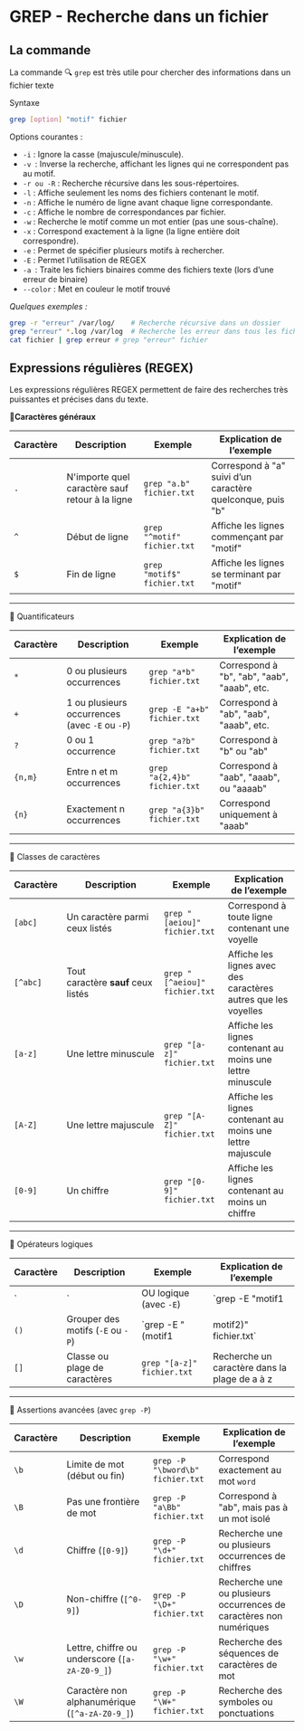 # GREP - Recherche dans un fichier
## La commande 

La commande 🔍 ``grep`` est très utile pour chercher des informations dans un fichier texte

Syntaxe 
```bash
grep [option] "motif" fichier
```
Options courantes :
- ``-i`` : Ignore la casse (majuscule/minuscule).
- ``-v ``: Inverse la recherche, affichant les lignes qui ne correspondent pas au motif.
- ``-r ou -R`` : Recherche récursive dans les sous-répertoires.
- ``-l`` : Affiche seulement les noms des fichiers contenant le motif.
- ``-n`` : Affiche le numéro de ligne avant chaque ligne correspondante.
- ``-c`` : Affiche le nombre de correspondances par fichier.
- ``-w`` : Recherche le motif comme un mot entier (pas une sous-chaîne).
- ``-x`` : Correspond exactement à la ligne (la ligne entière doit correspondre).
- ``-e`` : Permet de spécifier plusieurs motifs à rechercher.
- ``-E`` : Permet l’utilisation de REGEX
- ``-a ``: Traite les fichiers binaires comme des fichiers texte (lors d’une erreur de binaire)
- ``--color`` : Met en couleur le motif trouvé


*Quelques exemples :*
```bash
grep -r "erreur" /var/log/    # Recherche récursive dans un dossier
grep "erreur" *.log /var/log  # Recherche les erreur dans tous les fichiers .log
cat fichier | grep erreur # grep "erreur" fichier

```
## Expressions régulières (REGEX)

Les expressions régulières REGEX permettent de faire des recherches très puissantes et précises dans du texte.

 🔹**Caractères généraux**

| Caractère | Description                                     | Exemple                     | Explication de l’exemple                                   |
| --------- | ----------------------------------------------- | --------------------------- | ---------------------------------------------------------- |
| `.`       | N'importe quel caractère sauf retour à la ligne | `grep "a.b" fichier.txt`    | Correspond à "a" suivi d’un caractère quelconque, puis "b" |
| `^`       | Début de ligne                                  | `grep "^motif" fichier.txt` | Affiche les lignes commençant par "motif"                  |
| `$`       | Fin de ligne                                    | `grep "motif$" fichier.txt` | Affiche les lignes se terminant par "motif"                |

---

🔹 Quantificateurs

|Caractère|Description|Exemple|Explication de l’exemple|
|---|---|---|---|
|`*`|0 ou plusieurs occurrences|`grep "a*b" fichier.txt`|Correspond à "b", "ab", "aab", "aaab", etc.|
|`+`|1 ou plusieurs occurrences (avec `-E` ou `-P`)|`grep -E "a+b" fichier.txt`|Correspond à "ab", "aab", "aaab", etc.|
|`?`|0 ou 1 occurrence|`grep "a?b" fichier.txt`|Correspond à "b" ou "ab"|
|`{n,m}`|Entre n et m occurrences|`grep "a{2,4}b" fichier.txt`|Correspond à "aab", "aaab", ou "aaaab"|
|`{n}`|Exactement n occurrences|`grep "a{3}b" fichier.txt`|Correspond uniquement à "aaab"|

---

 🔹 Classes de caractères

|Caractère|Description|Exemple|Explication de l’exemple|
|---|---|---|---|
|`[abc]`|Un caractère parmi ceux listés|`grep "[aeiou]" fichier.txt`|Correspond à toute ligne contenant une voyelle|
|`[^abc]`|Tout caractère **sauf** ceux listés|`grep "[^aeiou]" fichier.txt`|Affiche les lignes avec des caractères autres que les voyelles|
|`[a-z]`|Une lettre minuscule|`grep "[a-z]" fichier.txt`|Affiche les lignes contenant au moins une lettre minuscule|
|`[A-Z]`|Une lettre majuscule|`grep "[A-Z]" fichier.txt`|Affiche les lignes contenant au moins une lettre majuscule|
|`[0-9]`|Un chiffre|`grep "[0-9]" fichier.txt`|Affiche les lignes contenant au moins un chiffre|

---

🔹 Opérateurs logiques

|Caractère|Description|Exemple|Explication de l’exemple|
|---|---|---|---|
|`|`|OU logique (avec `-E`)|`grep -E "motif1|
|`()`|Grouper des motifs (`-E` ou `-P`)|`grep -E "(motif1|motif2)" fichier.txt`|
|`[]`|Classe ou plage de caractères|`grep "[a-z]" fichier.txt`|Recherche un caractère dans la plage de a à z|

---

🔹 Assertions avancées (avec `grep -P`)

|Caractère|Description|Exemple|Explication de l’exemple|
|---|---|---|---|
|`\b`|Limite de mot (début ou fin)|`grep -P "\bword\b" fichier.txt`|Correspond exactement au mot `word`|
|`\B`|Pas une frontière de mot|`grep -P "a\Bb" fichier.txt`|Correspond à "ab", mais pas à un mot isolé|
|`\d`|Chiffre (`[0-9]`)|`grep -P "\d+" fichier.txt`|Recherche une ou plusieurs occurrences de chiffres|
|`\D`|Non-chiffre (`[^0-9]`)|`grep -P "\D+" fichier.txt`|Recherche une ou plusieurs occurrences de caractères non numériques|
|`\w`|Lettre, chiffre ou underscore (`[a-zA-Z0-9_]`)|`grep -P "\w+" fichier.txt`|Recherche des séquences de caractères de mot|
|`\W`|Caractère non alphanumérique (`[^a-zA-Z0-9_]`)|`grep -P "\W+" fichier.txt`|Recherche des symboles ou ponctuations|
